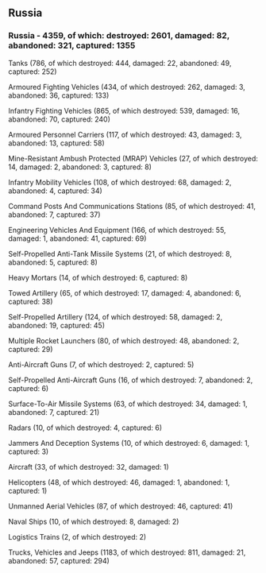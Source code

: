 
 
 ## Russia
 
 ### Russia - 4359, of which: destroyed: 2601, damaged: 82, abandoned: 321, captured: 1355

 

 

 Tanks (786, of which destroyed: 444, damaged: 22, abandoned: 49, captured: 252)

 Armoured Fighting Vehicles (434, of which destroyed: 262, damaged: 3, abandoned: 36, captured: 133)

 Infantry Fighting Vehicles (865, of which destroyed: 539, damaged: 16, abandoned: 70, captured: 240)

 Armoured Personnel Carriers (117, of which destroyed: 43, damaged: 3, abandoned: 13, captured: 58)

 Mine-Resistant Ambush Protected (MRAP) Vehicles (27, of which destroyed: 14, damaged: 2, abandoned: 3, captured: 8)

 Infantry Mobility Vehicles (108, of which destroyed: 68, damaged: 2, abandoned: 4, captured: 34)

 Command Posts And Communications Stations (85, of which destroyed: 41, abandoned: 7, captured: 37)

 Engineering Vehicles And Equipment (166, of which destroyed: 55, damaged: 1, abandoned: 41, captured: 69)

 Self-Propelled Anti-Tank Missile Systems (21, of which destroyed: 8, abandoned: 5, captured: 8)

 Heavy Mortars (14, of which destroyed: 6, captured: 8)

 Towed Artillery (65, of which destroyed: 17, damaged: 4, abandoned: 6, captured: 38)

 Self-Propelled Artillery (124, of which destroyed: 58, damaged: 2, abandoned: 19, captured: 45)

 Multiple Rocket Launchers (80, of which destroyed: 48, abandoned: 2, captured: 29)

 Anti-Aircraft Guns (7, of which destroyed: 2, captured: 5)

 Self-Propelled Anti-Aircraft Guns (16, of which destroyed: 7, abandoned: 2, captured: 6)

 Surface-To-Air Missile Systems (63, of which destroyed: 34, damaged: 1, abandoned: 7, captured: 21)

 Radars (10, of which destroyed: 4, captured: 6)

 Jammers And Deception Systems (10, of which destroyed: 6, damaged: 1, captured: 3)

 Aircraft (33, of which destroyed: 32, damaged: 1)

 Helicopters (48, of which destroyed: 46, damaged: 1, abandoned: 1, captured: 1)

 Unmanned Aerial Vehicles (87, of which destroyed: 46, captured: 41)

 Naval Ships (10, of which destroyed: 8, damaged: 2)

 Logistics Trains (2, of which destroyed: 2)

 Trucks, Vehicles and Jeeps (1183, of which destroyed: 811, damaged: 21, abandoned: 57, captured: 294)

